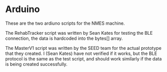 # Arduino

These are the two ardiuno scripts for the NMES machine. 

The RehabTracker script was written by Sean Kates for testing the BLE connection, the data is hardcoded into the bytes[] array.

The MasterV1 script was written by the SEED team for the actual prototype that they created. I (Sean Kates) have not verified if it works, but the BLE protocol is the same as the test script, and should work similarly if the data is being created successfully.

